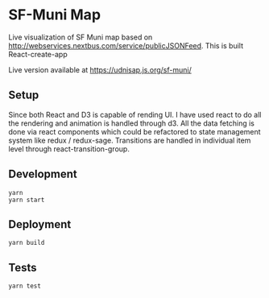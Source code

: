 # SF-Muni Map
Live visualization of SF Muni map based on
http://webservices.nextbus.com/service/publicJSONFeed. 
This is built React-create-app

Live version available at https://udnisap.js.org/sf-muni/


## Setup
Since both React and D3 is capable of rending UI. I have used react to do all the rendering and animation is handled through d3. All the data fetching is done via react components which could be refactored to state management system like redux / redux-sage. Transitions are handled in individual item level through react-transition-group. 

## Development
```
yarn 
yarn start
```

## Deployment
```
yarn build
```

## Tests
```
yarn test
```


